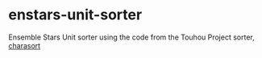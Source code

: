 # enstars-unit-sorter
Ensemble Stars Unit sorter using the code from the Touhou Project sorter, [charasort](https://github.com/execfera/charasort)
